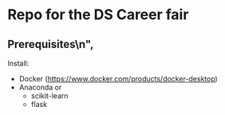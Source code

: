 # Repo for the DS Career fair

## Prerequisites\n",
Install:
* Docker (https://www.docker.com/products/docker-desktop)
* Anaconda or
    * scikit-learn
    * flask
